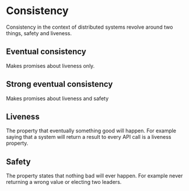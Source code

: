 # Consistency

Consistency in the context of distributed systems revolve around two things, safety and liveness.

## Eventual consistency

Makes promises about liveness only.

## Strong eventual consistency

Makes promises about liveness and safety

## Liveness

The property that eventually something good will happen. For example saying that a system will return a result to every API call is a liveness property.

## Safety

The property states that nothing bad will ever happen. For example never returning a wrong value or electing two leaders.

